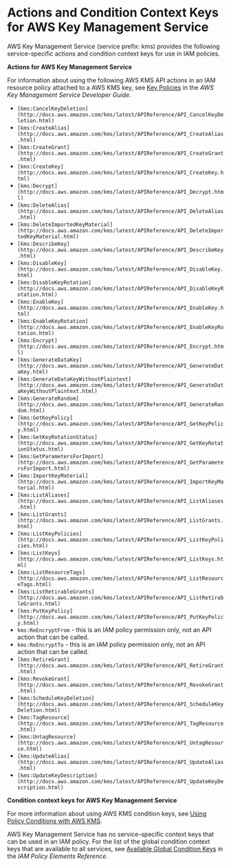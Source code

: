 # Actions and Condition Context Keys for AWS Key Management Service<a name="list_kms"></a>

AWS Key Management Service \(service prefix: kms\) provides the following service\-specific actions and condition context keys for use in IAM policies\.

**Actions for AWS Key Management Service**

For information about using the following AWS KMS API actions in an IAM resource policy attached to a AWS KMS key, see [Key Policies](http://docs.aws.amazon.com/kms/latest/developerguide/key-policies.html) in the *AWS Key Management Service Developer Guide*\.
+ `[kms:CancelKeyDeletion](http://docs.aws.amazon.com/kms/latest/APIReference/API_CancelKeyDeletion.html)`
+ `[kms:CreateAlias](http://docs.aws.amazon.com/kms/latest/APIReference/API_CreateAlias.html)`
+ `[kms:CreateGrant](http://docs.aws.amazon.com/kms/latest/APIReference/API_CreateGrant.html)`
+ `[kms:CreateKey](http://docs.aws.amazon.com/kms/latest/APIReference/API_CreateKey.html)`
+ `[kms:Decrypt](http://docs.aws.amazon.com/kms/latest/APIReference/API_Decrypt.html)`
+ `[kms:DeleteAlias](http://docs.aws.amazon.com/kms/latest/APIReference/API_DeleteAlias.html)`
+ `[kms:DeleteImportedKeyMaterial](http://docs.aws.amazon.com/kms/latest/APIReference/API_DeleteImportedKeyMaterial.html)`
+ `[kms:DescribeKey](http://docs.aws.amazon.com/kms/latest/APIReference/API_DescribeKey.html)`
+ `[kms:DisableKey](http://docs.aws.amazon.com/kms/latest/APIReference/API_DisableKey.html)`
+ `[kms:DisableKeyRotation](http://docs.aws.amazon.com/kms/latest/APIReference/API_DisableKeyRotation.html)`
+ `[kms:EnableKey](http://docs.aws.amazon.com/kms/latest/APIReference/API_EnableKey.html)`
+ `[kms:EnableKeyRotation](http://docs.aws.amazon.com/kms/latest/APIReference/API_EnableKeyRotation.html)`
+ `[kms:Encrypt](http://docs.aws.amazon.com/kms/latest/APIReference/API_Encrypt.html)`
+ `[kms:GenerateDataKey](http://docs.aws.amazon.com/kms/latest/APIReference/API_GenerateDataKey.html)`
+ `[kms:GenerateDataKeyWithoutPlaintext](http://docs.aws.amazon.com/kms/latest/APIReference/API_GenerateDataKeyWithoutPlaintext.html)`
+ `[kms:GenerateRandom](http://docs.aws.amazon.com/kms/latest/APIReference/API_GenerateRandom.html)`
+ `[kms:GetKeyPolicy](http://docs.aws.amazon.com/kms/latest/APIReference/API_GetKeyPolicy.html)`
+ `[kms:GetKeyRotationStatus](http://docs.aws.amazon.com/kms/latest/APIReference/API_GetKeyRotationStatus.html)`
+ `[kms:GetParametersForImport](http://docs.aws.amazon.com/kms/latest/APIReference/API_GetParametersForImport.html)`
+ `[kms:ImportKeyMaterial](http://docs.aws.amazon.com/kms/latest/APIReference/API_ImportKeyMaterial.html)`
+ `[kms:ListAliases](http://docs.aws.amazon.com/kms/latest/APIReference/API_ListAliases.html)`
+ `[kms:ListGrants](http://docs.aws.amazon.com/kms/latest/APIReference/API_ListGrants.html)`
+ `[kms:ListKeyPolicies](http://docs.aws.amazon.com/kms/latest/APIReference/API_ListKeyPolicies.html)`
+ `[kms:ListKeys](http://docs.aws.amazon.com/kms/latest/APIReference/API_ListKeys.html)`
+ `[kms:ListResourceTags](http://docs.aws.amazon.com/kms/latest/APIReference/API_ListResourceTags.html)`
+ `[kms:ListRetirableGrants](http://docs.aws.amazon.com/kms/latest/APIReference/API_ListRetirableGrants.html)`
+ `[kms:PutKeyPolicy](http://docs.aws.amazon.com/kms/latest/APIReference/API_PutKeyPolicy.html)`
+ `kms:ReEncryptFrom` \- this is an IAM policy permission only, not an API action that can be called\.
+ `kms:ReEncryptTo` \- this is an IAM policy permission only, not an API action that can be called\.
+ `[kms:RetireGrant](http://docs.aws.amazon.com/kms/latest/APIReference/API_RetireGrant.html)`
+ `[kms:RevokeGrant](http://docs.aws.amazon.com/kms/latest/APIReference/API_RevokeGrant.html)`
+ `[kms:ScheduleKeyDeletion](http://docs.aws.amazon.com/kms/latest/APIReference/API_ScheduleKeyDeletion.html)`
+ `[kms:TagResource](http://docs.aws.amazon.com/kms/latest/APIReference/API_TagResource.html)`
+ `[kms:UntagResource](http://docs.aws.amazon.com/kms/latest/APIReference/API_UntagResource.html)`
+ `[kms:UpdateAlias](http://docs.aws.amazon.com/kms/latest/APIReference/API_UpdateAlias.html)`
+ `[kms:UpdateKeyDescription](http://docs.aws.amazon.com/kms/latest/APIReference/API_UpdateKeyDescription.html)`

**Condition context keys for AWS Key Management Service**

For more information about using AWS KMS condition keys, see [Using Policy Conditions with AWS KMS](http://docs.aws.amazon.com/kms/latest/developerguide/policy-conditions.html)\.

AWS Key Management Service has no service\-specific context keys that can be used in an IAM policy\. For the list of the global condition context keys that are available to all services, see [Available Global Condition Keys](reference_policies_condition-keys.md#AvailableKeys) in the *IAM Policy Elements Reference*\.